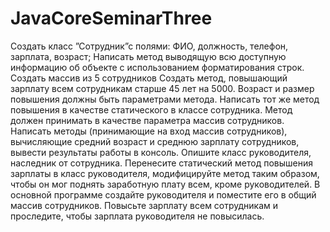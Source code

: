 # JavaCoreSeminarThree

 Создать класс ”Сотрудник”с полями: ФИО, должность, телефон, зарплата, возраст;
 Написать метод выводящую всю доступную информацию об объекте с использованием форматирования строк.
 Создать массив из 5 сотрудников
 Создать метод, повышающий зарплату всем сотрудникам старше 45 лет на 5000.
Возраст и размер повышения должны быть параметрами метода.
 Написать тот же метод повышения в качестве статического в классе сотрудника.
Метод должен принимать в качестве параметра массив сотрудников.
 Написать методы (принимающие на вход массив сотрудников),
вычисляющие средний возраст и среднюю зарплату сотрудников, вывести результаты работы в консоль.
 Опишите класс руководителя, наследник от сотрудника.
 Перенесите статический метод повышения зарплаты в класс руководителя,
 модифицируйте метод таким образом, чтобы он мог поднять заработную плату всем, кроме руководителей.
 В основной программе создайте руководителя и поместите его в общий массив сотрудников.
 Повысьте зарплату всем сотрудникам и проследите, чтобы зарплата руководителя не повысилась.
